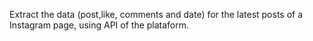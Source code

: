 Extract the data (post,like, comments and date) for the latest posts of a Instagram page, using API of the plataform.
